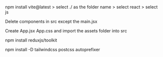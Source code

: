 npm install vite@latest > select ./ as the folder name > select react > select js

Delete components in src except the main.jsx

Create App.jsx App.css and import the assets folder into src

npm install reduxjs/toolkit

npm install -D tailwindcss postcss autoprefixer

